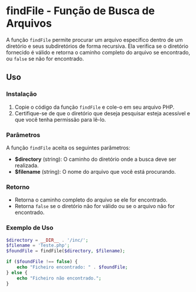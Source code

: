 # findFile - Função de Busca de Arquivos

A função `findFile` permite procurar um arquivo específico dentro de um diretório e seus subdiretórios de forma recursiva. Ela verifica se o diretório fornecido é válido e retorna o caminho completo do arquivo se encontrado, ou `false` se não for encontrado.

## Uso

### Instalação

1. Copie o código da função `findFile` e cole-o em seu arquivo PHP.
2. Certifique-se de que o diretório que deseja pesquisar esteja acessível e que você tenha permissão para lê-lo.

### Parâmetros

A função `findFile` aceita os seguintes parâmetros:

- **$directory** (string): O caminho do diretório onde a busca deve ser realizada.
- **$filename** (string): O nome do arquivo que você está procurando.

### Retorno

- Retorna o caminho completo do arquivo se ele for encontrado.
- Retorna `false` se o diretório não for válido ou se o arquivo não for encontrado.

### Exemplo de Uso

```php
$directory = __DIR__ . '/inc/';
$filename = 'Teste.php';
$foundFile = findFile($directory, $filename);

if ($foundFile !== false) {
    echo "Ficheiro encontrado: " . $foundFile;
} else {
    echo "Ficheiro não encontrado.";
}
